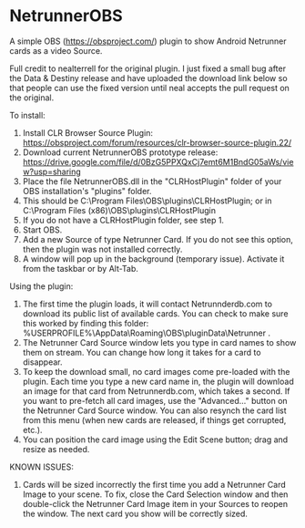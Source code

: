 # NetrunnerOBS

A simple OBS (https://obsproject.com/) plugin to show Android Netrunner cards as a video Source.

Full credit to nealterrell for the original plugin.  I just fixed a small bug after the Data & Destiny release and have uploaded the download link below so that people can use the fixed version until neal accepts the pull request on the original.

To install:

1. Install CLR Browser Source Plugin: https://obsproject.com/forum/resources/clr-browser-source-plugin.22/
2. Download current NetrunnerOBS prototype release: https://drive.google.com/file/d/0BzG5PPXQxCj7emt6M1BndG05aWs/view?usp=sharing
3. Place the file NetrunnerOBS.dll in the "CLRHostPlugin" folder of your OBS installation's "plugins" folder.
  1. This should be C:\Program Files\OBS\plugins\CLRHostPlugin; or in C:\Program Files (x86)\OBS\plugins\CLRHostPlugin
  2. If you do not have a CLRHostPlugin folder, see step 1.
4. Start OBS.
5. Add a new Source of type Netrunner Card. If you do not see this option, then the plugin was not installed correctly.
6. A window will pop up in the background (temporary issue). Activate it from the taskbar or by Alt-Tab. 

Using the plugin:

1. The first time the plugin loads, it will contact Netrunnderdb.com to download its public list of available cards. You can check to make sure this worked by finding this folder: %USERPROFILE%\AppData\Roaming\OBS\pluginData\Netrunner . 
2. The Netrunner Card Source window lets you type in card names to show them on stream. You can change how long it takes for a card to disappear.
3. To keep the download small, no card images come pre-loaded with the plugin. Each time you type a new card name in, the plugin will download an image for that card from Netrunnerdb.com, which takes a second. If you want to pre-fetch all card images, use the "Advanced..." button on the Netrunner Card Source window. You can also resynch the card list from this menu (when new cards are released, if things get corrupted, etc.).
4. You can position the card image using the Edit Scene button; drag and resize as needed.

KNOWN ISSUES:

1. Cards will be sized incorrectly the first time you add a Netrunner Card Image to your scene. To fix, close the Card Selection window and then double-click the Netrunner Card Image item in your Sources to reopen the window. The next card you show will be correctly sized.



